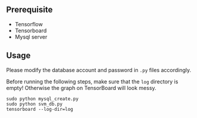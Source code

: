 ## Prerequisite
- Tensorflow
- Tensorboard
- Mysql server

## Usage
Please modify the database account and password in `.py` files accordingly. 

Before running the following steps, make sure that the `log` directory is empty! Otherwise the graph on TensorBoard will look messy.

```
sudo python mysql_create.py
sudo python svm_db.py
tensorboard --log-dir=log
```